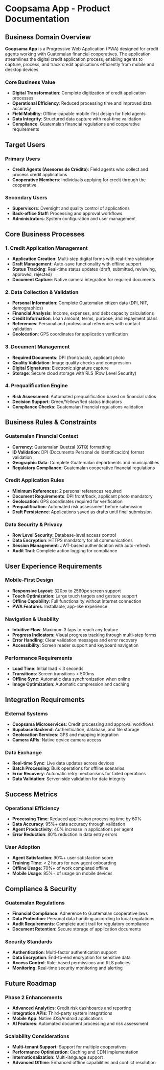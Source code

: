 # Coopsama App - Product Documentation

## Business Domain Overview

**Coopsama App** is a Progressive Web Application (PWA) designed for credit agents working with Guatemalan financial cooperatives. The application streamlines the digital credit application process, enabling agents to capture, process, and track credit applications efficiently from mobile and desktop devices.

### Core Business Value
- **Digital Transformation**: Complete digitization of credit application processes
- **Operational Efficiency**: Reduced processing time and improved data accuracy
- **Field Mobility**: Offline-capable mobile-first design for field agents
- **Data Integrity**: Structured data capture with real-time validation
- **Compliance**: Guatemalan financial regulations and cooperative requirements

## Target Users

### Primary Users
- **Credit Agents (Asesores de Crédito)**: Field agents who collect and process credit applications
- **Cooperative Members**: Individuals applying for credit through the cooperative

### Secondary Users
- **Supervisors**: Oversight and quality control of applications
- **Back-office Staff**: Processing and approval workflows
- **Administrators**: System configuration and user management

## Core Business Processes

### 1. Credit Application Management
- **Application Creation**: Multi-step digital forms with real-time validation
- **Draft Management**: Auto-save functionality with offline support
- **Status Tracking**: Real-time status updates (draft, submitted, reviewing, approved, rejected)
- **Document Capture**: Native camera integration for required documents

### 2. Data Collection & Validation
- **Personal Information**: Complete Guatemalan citizen data (DPI, NIT, demographics)
- **Financial Analysis**: Income, expenses, and debt capacity calculations
- **Credit Information**: Loan amount, terms, purpose, and repayment plans
- **References**: Personal and professional references with contact validation
- **Geolocation**: GPS coordinates for application verification

### 3. Document Management
- **Required Documents**: DPI (front/back), applicant photo
- **Quality Validation**: Image quality checks and compression
- **Digital Signatures**: Electronic signature capture
- **Storage**: Secure cloud storage with RLS (Row Level Security)

### 4. Prequalification Engine
- **Risk Assessment**: Automated prequalification based on financial ratios
- **Decision Support**: Green/Yellow/Red status indicators
- **Compliance Checks**: Guatemalan financial regulations validation

## Business Rules & Constraints

### Guatemalan Financial Context
- **Currency**: Guatemalan Quetzal (GTQ) formatting
- **ID Validation**: DPI (Documento Personal de Identificación) format validation
- **Geographic Data**: Complete Guatemalan departments and municipalities
- **Regulatory Compliance**: Guatemalan cooperative financial regulations

### Credit Application Rules
- **Minimum References**: 2 personal references required
- **Document Requirements**: DPI front/back, applicant photo mandatory
- **Geolocation**: GPS coordinates required for verification
- **Prequalification**: Automated risk assessment before submission
- **Draft Persistence**: Applications saved as drafts until final submission

### Data Security & Privacy
- **Row Level Security**: Database-level access control
- **Data Encryption**: HTTPS mandatory for all communications
- **Session Management**: JWT-based authentication with auto-refresh
- **Audit Trail**: Complete action logging for compliance

## User Experience Requirements

### Mobile-First Design
- **Responsive Layout**: 320px to 2560px screen support
- **Touch Optimization**: Large touch targets and gesture support
- **Offline Capability**: Full functionality without internet connection
- **PWA Features**: Installable, app-like experience

### Navigation & Usability
- **Intuitive Flow**: Maximum 3 taps to reach any feature
- **Progress Indicators**: Visual progress tracking through multi-step forms
- **Error Handling**: Clear validation messages and error recovery
- **Accessibility**: Screen reader support and keyboard navigation

### Performance Requirements
- **Load Time**: Initial load < 3 seconds
- **Transitions**: Screen transitions < 500ms
- **Offline Sync**: Automatic data synchronization when online
- **Image Optimization**: Automatic compression and caching

## Integration Requirements

### External Systems
- **Coopsama Microservices**: Credit processing and approval workflows
- **Supabase Backend**: Authentication, database, and file storage
- **Geolocation Services**: GPS and mapping integration
- **Camera APIs**: Native device camera access

### Data Exchange
- **Real-time Sync**: Live data updates across devices
- **Batch Processing**: Bulk operations for offline scenarios
- **Error Recovery**: Automatic retry mechanisms for failed operations
- **Data Validation**: Server-side validation for data integrity

## Success Metrics

### Operational Efficiency
- **Processing Time**: Reduced application processing time by 60%
- **Data Accuracy**: 95%+ data accuracy through validation
- **Agent Productivity**: 40% increase in applications per agent
- **Error Reduction**: 80% reduction in data entry errors

### User Adoption
- **Agent Satisfaction**: 90%+ user satisfaction score
- **Training Time**: < 2 hours for new agent onboarding
- **Offline Usage**: 70%+ of work completed offline
- **Mobile Usage**: 85%+ of usage on mobile devices

## Compliance & Security

### Guatemalan Regulations
- **Financial Compliance**: Adherence to Guatemalan cooperative laws
- **Data Protection**: Personal data handling according to local regulations
- **Audit Requirements**: Complete audit trail for regulatory compliance
- **Document Retention**: Secure storage of application documents

### Security Standards
- **Authentication**: Multi-factor authentication support
- **Data Encryption**: End-to-end encryption for sensitive data
- **Access Control**: Role-based permissions and RLS policies
- **Monitoring**: Real-time security monitoring and alerting

## Future Roadmap

### Phase 2 Enhancements
- **Advanced Analytics**: Credit risk dashboards and reporting
- **Integration APIs**: Third-party system integrations
- **Mobile App**: Native iOS/Android applications
- **AI Features**: Automated document processing and risk assessment

### Scalability Considerations
- **Multi-tenant Support**: Support for multiple cooperatives
- **Performance Optimization**: Caching and CDN implementation
- **Internationalization**: Multi-language support
- **Advanced Offline**: Enhanced offline capabilities and conflict resolution
